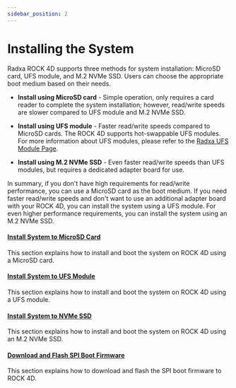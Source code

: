 ```yaml
---
sidebar_position: 2
---
```


# Installing the System

Radxa ROCK 4D supports three methods for system installation: MicroSD card, UFS module, and M.2 NVMe SSD. Users can choose the appropriate boot medium based on their needs.

- **Install using MicroSD card** - Simple operation, only requires a card reader to complete the system installation; however, read/write speeds are slower compared to UFS module and M.2 NVMe SSD.

- **Install using UFS module** - Faster read/write speeds compared to MicroSD cards. The ROCK 4D supports hot-swappable UFS modules. For more information about UFS modules, please refer to the [Radxa UFS Module Page](https://radxa.com/products/accessories/ufs-module).

- **Install using M.2 NVMe SSD** - Even faster read/write speeds than UFS modules, but requires a dedicated adapter board for use.

In summary, if you don't have high requirements for read/write performance, you can use a MicroSD card as the boot medium. If you need faster read/write speeds and don't want to use an additional adapter board with your ROCK 4D, you can install the system using a UFS module. For even higher performance requirements, you can install the system using an M.2 NVMe SSD.

#### [Install System to MicroSD Card](/rock4/rock4d/getting-started/install-system/boot_sd)

This section explains how to install and boot the system on ROCK 4D using a MicroSD card.

#### [Install System to UFS Module](/rock4/rock4d/getting-started/install-system/ufs-system)

This section explains how to install and boot the system on ROCK 4D using a UFS module.

#### [Install System to NVMe SSD](/rock4/rock4d/getting-started/install-system/nvme-system)

This section explains how to install and boot the system on ROCK 4D using an M.2 NVMe SSD.

#### [Download and Flash SPI Boot Firmware](/rock4/rock4d/getting-started/install-system/boot_start)

This section explains how to download and flash the SPI boot firmware to ROCK 4D.
